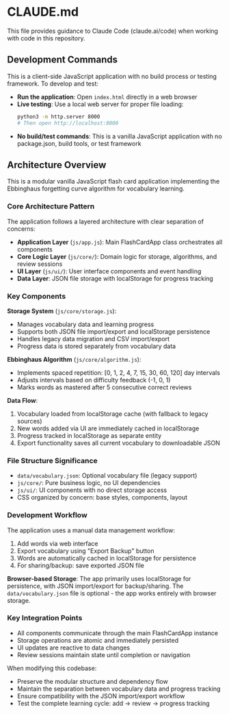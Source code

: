 # CLAUDE.md

This file provides guidance to Claude Code (claude.ai/code) when working with code in this repository.

## Development Commands

This is a client-side JavaScript application with no build process or testing framework. To develop and test:

- **Run the application**: Open `index.html` directly in a web browser
- **Live testing**: Use a local web server for proper file loading:
  ```bash
  python3 -m http.server 8000
  # Then open http://localhost:8000
  ```
- **No build/test commands**: This is a vanilla JavaScript application with no package.json, build tools, or test framework

## Architecture Overview

This is a modular vanilla JavaScript flash card application implementing the Ebbinghaus forgetting curve algorithm for vocabulary learning.

### Core Architecture Pattern

The application follows a layered architecture with clear separation of concerns:

- **Application Layer** (`js/app.js`): Main FlashCardApp class orchestrates all components
- **Core Logic Layer** (`js/core/`): Domain logic for storage, algorithms, and review sessions
- **UI Layer** (`js/ui/`): User interface components and event handling
- **Data Layer**: JSON file storage with localStorage for progress tracking

### Key Components

**Storage System** (`js/core/storage.js`):
- Manages vocabulary data and learning progress
- Supports both JSON file import/export and localStorage persistence
- Handles legacy data migration and CSV import/export
- Progress data is stored separately from vocabulary data

**Ebbinghaus Algorithm** (`js/core/algorithm.js`):
- Implements spaced repetition: [0, 1, 2, 4, 7, 15, 30, 60, 120] day intervals
- Adjusts intervals based on difficulty feedback (-1, 0, 1)
- Marks words as mastered after 5 consecutive correct reviews

**Data Flow**:
1. Vocabulary loaded from localStorage cache (with fallback to legacy sources)
2. New words added via UI are immediately cached in localStorage
3. Progress tracked in localStorage as separate entity
4. Export functionality saves all current vocabulary to downloadable JSON

### File Structure Significance

- `data/vocabulary.json`: Optional vocabulary file (legacy support)
- `js/core/`: Pure business logic, no UI dependencies
- `js/ui/`: UI components with no direct storage access
- CSS organized by concern: base styles, components, layout

### Development Workflow

The application uses a manual data management workflow:
1. Add words via web interface
2. Export vocabulary using "Export Backup" button
3. Words are automatically cached in localStorage for persistence
4. For sharing/backup: save exported JSON file

**Browser-based Storage**: The app primarily uses localStorage for persistence, with JSON import/export for backup/sharing. The `data/vocabulary.json` file is optional - the app works entirely with browser storage.

### Key Integration Points

- All components communicate through the main FlashCardApp instance
- Storage operations are atomic and immediately persisted
- UI updates are reactive to data changes
- Review sessions maintain state until completion or navigation

When modifying this codebase:
- Preserve the modular structure and dependency flow
- Maintain the separation between vocabulary data and progress tracking
- Ensure compatibility with the JSON import/export workflow
- Test the complete learning cycle: add → review → progress tracking